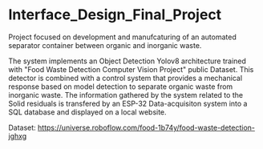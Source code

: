 # Interface_Design_Final_Project
Project focused on development and manufcaturing of an automated separator container between organic and inorganic waste.

The system implements an Object Detection Yolov8 architecture trained with "Food Waste Detection Computer Vision Project" public Dataset. This detector is combined with a control system that provides a mechanical response based on model detection to separate organic waste from inorganic waste. The information gathered by the system related to the Solid residuals is transfered by an ESP-32 Data-acquisiton system into a SQL database and displayed on a local website.

Dataset: https://universe.roboflow.com/food-1b74y/food-waste-detection-jghxg
